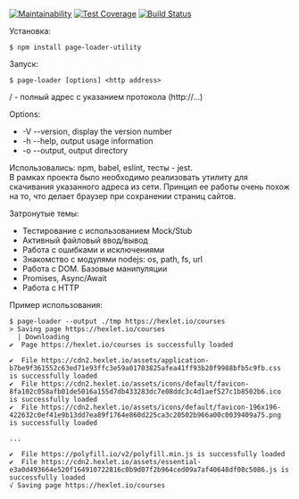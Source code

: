 [![Maintainability](https://api.codeclimate.com/v1/badges/f900e9c918d6442bdd0f/maintainability)](https://codeclimate.com/github/maximjs/project-lvl3-s162/maintainability)
[![Test Coverage](https://api.codeclimate.com/v1/badges/f900e9c918d6442bdd0f/test_coverage)](https://codeclimate.com/github/maximjs/project-lvl3-s162/test_coverage)
[![Build Status](https://travis-ci.org/maximjs/project-lvl3-s162.svg?branch=master)](https://travis-ci.org/maximjs/project-lvl3-s162)

Установка:
```
$ npm install page-loader-utility
```

Запуск:
```
$ page-loader [options] <http address>
```
/<http address/> - полный адрес с указанием протокола (http://...)

Options:  
* -V --version, display the version number
* -h --help, output usage information
* -o --output, output directory

Использовались: npm, babel, eslint, тесты - jest.  
В рамках проекта было необходимо реализовать утилиту для скачивания указанного адреса из сети. Принцип ее работы очень похож на то, что делает браузер при сохранении страниц сайтов.

Затронутые темы:
* Тестирование с использованием Mock/Stub
* Активный файловый ввод/вывод
* Работа с ошибками и исключениями
* Знакомство с модулями nodejs: os, path, fs, url
* Работа с DOM. Базовые манипуляции
* Promises, Async/Await
* Работа с HTTP


Пример использования:
```
$ page-loader --output ./tmp https://hexlet.io/courses
> Saving page https://hexlet.io/courses
  | Downloading
✔  Page https://hexlet.io/courses is successfully loaded

✔  File https://cdn2.hexlet.io/assets/application-b7be9f361552c63ed71e93ffc3e59a01703825afea41ff93b20f9988bfb5c9fb.css is successfully loaded
✔  File https://cdn2.hexlet.io/assets/icons/default/favicon-8fa102c058afb01de5016a155d7db433283dc7e08ddc3c4d1aef527c1b8502b6.ico is successfully loaded
✔  File https://cdn2.hexlet.io/assets/icons/default/favicon-196x196-422632c0ef41e9b13dd7ea89f1764e860d225ca3c20502b966a00c0039409a75.png is successfully loaded

...

✔  File https://polyfill.io/v2/polyfill.min.js is successfully loaded
✔  File https://cdn2.hexlet.io/assets/essential-e3a0d493664e520f164910722816c0b9d07f2b964ced09a7af40648df08c5086.js is successfully loaded
√ Saving page https://hexlet.io/courses
```
